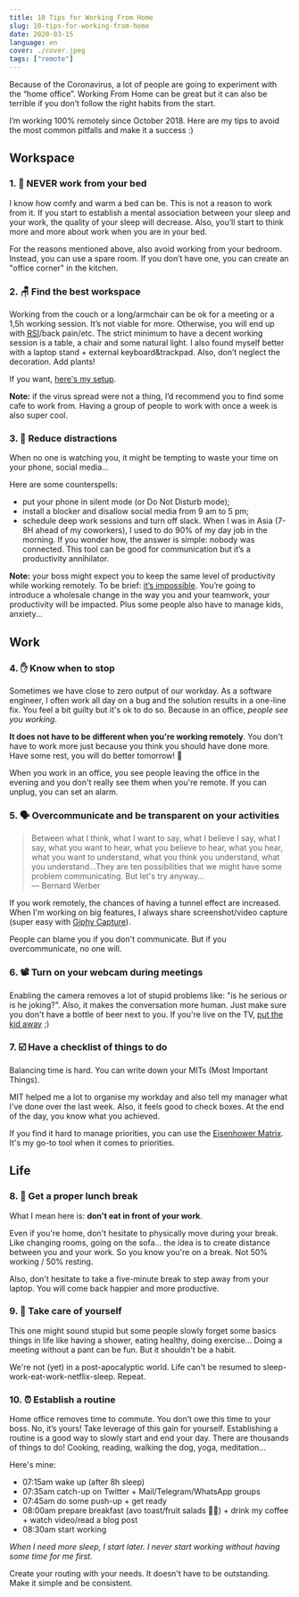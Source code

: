 ```yaml
---
title: 10 Tips for Working From Home
slug: 10-tips-for-working-from-home
date: 2020-03-15
language: en
cover: ./cover.jpeg
tags: ["remote"]
---
```


Because of the Coronavirus, a lot of people are going to experiment with the “home office”. Working From Home can be great but it can also be terrible if you don’t follow the right habits from the start.

I’m working 100% remotely since October 2018. Here are my tips to avoid the most common pitfalls and make it a success :)


## Workspace

### 1. 🛌 NEVER work from your bed
I know how comfy and warm a bed can be. This is not a reason to work from it. If you start to establish a mental association between your sleep and your work, the quality of your sleep will decrease. Also, you’ll start to think more and more about work when you are in your bed.

For the reasons mentioned above, also avoid working from your bedroom. Instead, you can use a spare room. If you don’t have one, you can create an "office corner" in the kitchen.


### 2. 🪑 Find the best workspace
Working from the couch or a long/armchair can be ok for a meeting or a 1,5h working session. It’s not viable for more. Otherwise, you will end up with [<abbr title="Repetitive Stress Injury">RSI</abbr>](https://en.wikipedia.org/wiki/Repetitive_strain_injury)/back pain/etc. The strict minimum to have a decent working session is a table, a chair and some natural light. I also found myself better with a laptop stand + external keyboard&trackpad. Also, don’t neglect the decoration. Add plants!

If you want, [here's my setup](/uses).

**Note:** if the virus spread were not a thing, I’d recommend you to find some cafe to work from. Having a group of people to work with once a week is also super cool.

### 3. 📲 Reduce distractions
When no one is watching you, it might be tempting to waste your time on your phone, social media...

Here are some counterspells:
* put your phone in silent mode (or Do Not Disturb mode);
* install a blocker and disallow social media from 9 am to 5 pm;
* schedule deep work sessions and turn off slack. When I was in Asia (7-8H ahead of my coworkers), I used to do 90% of my day job in the morning. If you wonder how, the answer is simple: nobody was connected. This tool can be good for communication but it’s a productivity annihilator.

**Note:** your boss might expect you to keep the same level of productivity while working remotely. To be brief: [it’s impossible](https://twitter.com/dhh/status/1239626937577828352). You’re going to introduce a wholesale change in the way you and your teamwork, your productivity will be impacted. Plus some people also have to manage kids, anxiety...

## Work

### 4. ✋ Know when to stop
Sometimes we have close to zero output of our workday. As a software engineer, I often work all day on a bug and the solution results in a one-line fix. You feel a bit guilty but it's ok to do so. Because in an office, *people see you working*.

**It does not have to be different when you're working remotely**. You don't have to work more just because you think you should have done more. Have some rest, you will do better tomorrow! 💪

When you work in an office, you see people leaving the office in the evening and you don't really see them when you're remote. If you can unplug, you can set an alarm.


### 5. 🗣 Overcommunicate and be transparent on your activities

> Between what I think, what I want to say, what I believe I say, what I say, what you want to hear, what you believe to hear, what you hear, what you want to understand, what you think you understand, what you understand...They are ten possibilities that we might have some problem communicating. But let's try anyway...  
> — Bernard Werber

If you work remotely, the chances of having a tunnel effect are increased. When I'm working on big features, I always share screenshot/video capture (super easy with [Giphy Capture](https://giphy.com/apps/giphycapture)).

People can blame you if you don't communicate. But if you overcommunicate, no one will.


### 6. 📽 Turn on your webcam during meetings
Enabling the camera removes a lot of stupid problems like: "is he serious or is he joking?". Also, it makes the conversation more human.
Just make sure you don't have a bottle of beer next to you. If you're live on the TV, [put the kid away](https://www.youtube.com/watch?v=Mh4f9AYRCZY&feature=emb_title) ;)


### 7. ☑️ Have a checklist of things to do
Balancing time is hard. You can write down your MITs (Most Important Things). 

MIT helped me a lot to organise my workday and also tell my manager what I've done over the last week. Also, it feels good to check boxes. At the end of the day, you know what you achieved.

If you find it hard to manage priorities, you can use the [Eisenhower Matrix](https://www.eisenhower.me/eisenhower-matrix/). It's my go-to tool when it comes to priorities.

## Life

### 8. 🍛 Get a proper lunch break
What I mean here is: **don't eat in front of your work**.

Even if you're home, don't hesitate to physically move during your break. Like changing rooms, going on the sofa... the idea is to create distance between you and your work. So you know you're on a break. Not 50% working / 50% resting.

Also, don't hesitate to take a five-minute break to step away from your laptop. You will come back happier and more productive.


### 9. 🍃 Take care of yourself
This one might sound stupid but some people slowly forget some basics things in life like having a shower, eating healthy, doing exercise... Doing a meeting without a pant can be fun. But it shouldn't be a habit.

We're not (yet) in a post-apocalyptic world. Life can't be resumed to sleep-work-eat-work-netflix-sleep. Repeat.


### 10. ⏰ Establish a routine

Home office removes time to commute. You don’t owe this time to your boss. No, it’s yours! Take leverage of this gain for yourself. Establishing a routine is a good way to slowly start and end your day. There are thousands of things to do! Cooking, reading, walking the dog, yoga, meditation...

Here's mine:
* 07:15am wake up (after 8h sleep)
* 07:35am catch-up on Twitter + Mail/Telegram/WhatsApp groups
* 07:45am do some push-up + get ready
* 08:00am prepare breakfast (avo toast/fruit salads 👨‍🍳) + drink my coffee + watch video/read a blog post
* 08:30am start working

*When I need more sleep, I start later. I never start working without having some time for me first.*

Create your routing with your needs. It doesn't have to be outstanding. Make it simple and be consistent.
